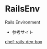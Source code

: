 RailsEnv
========

Rails Environment

* 参考サイト

[chef-rails-dev-box](https://github.com/banyan/chef-rails-dev-box)
